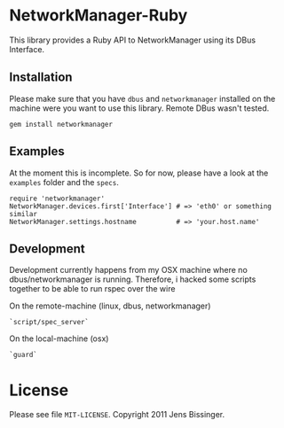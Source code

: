 # NetworkManager-Ruby

This library provides a Ruby API to NetworkManager using its DBus Interface.

## Installation

Please make sure that you have `dbus` and `networkmanager` installed on the machine
were you want to use this library. Remote DBus wasn't tested.

    gem install networkmanager

## Examples

At the moment this is incomplete. So for now,
please have a look at the `examples` folder and the `specs`.

    require 'networkmanager'
    NetworkManager.devices.first['Interface'] # => 'eth0' or something similar
    NetworkManager.settings.hostname          # => 'your.host.name'

## Development

Development currently happens from my OSX machine where no dbus/networkmanager
is running. Therefore, i hacked some scripts together to be able to run rspec
over the wire

On the remote-machine (linux, dbus, networkmanager)

    `script/spec_server`
    
On the local-machine (osx)

    `guard`

# License

Please see file `MIT-LICENSE`. Copyright 2011 Jens Bissinger.
